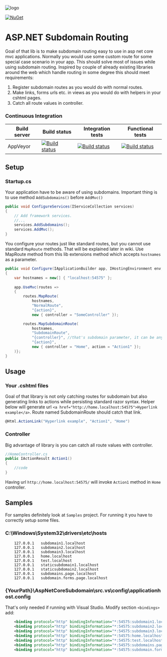 <img src="https://loled.blob.core.windows.net/images/subdomain-thumb.png" alt="logo" />

[![NuGet](https://img.shields.io/nuget/v/AspNetCoreSubdomain.svg)](https://www.nuget.org/packages/AspNetCoreSubdomain/)

# ASP.NET Subdomain Routing
Goal of that lib is to make subdomain routing easy to use in asp net core mvc applications. Normally you would use some custom route for some special case scenario in your app. This should solve most of issues while using subdomain routing. Inspired by couple of already existing libraries around the web which handle routing in some degree this should meet requirements:

1. Register subdomain routes as you would do with normal routes.
2. Make links, forms urls etc. in views as you would do with helpers in your cshtml pages.
3. Catch all route values in controller.

### Continuous Integration
| Build server                | Build status                                                                                                                                                        | Integration tests                                                                                                                                                   | Functional tests                                                                                                                                                   |
|-----------------------------|---------------------------------------------------------------------------------------------------------------------------------------------------------------------|---------------------------------------------------------------------------------------------------------------------------------------------------------------------|---------------------------------------------------------------------------------------------------------------------------------------------------------------------|
| AppVeyor                    | [![Build status](https://ci.appveyor.com/api/projects/status/qmob3plw4quw90ny/branch/master?svg=true)](https://ci.appveyor.com/project/mariuszkerl/aspnetcoresubdomain-u73ra/branch/master)                  | [![Build status](https://ci.appveyor.com/api/projects/status/cuqlv91ogsyil6bi/branch/master?svg=true)](https://ci.appveyor.com/project/mariuszkerl/aspnetcoresubdomain/branch/master)  | [![Build status](https://ci.appveyor.com/api/projects/status/j8v2jc6muxai92jb/branch/master?svg=true)](https://ci.appveyor.com/project/mariuszkerl/aspnetcoresubdomain-07mgu/branch/master)

## Setup
### Startup.cs

Your application have to be aware of using subdomains. Important thing is to use method ```AddSubdomains()``` before ```AddMvc()```
```csharp
public void ConfigureServices(IServiceCollection services)
{
    // Add framework services.
    //...
    services.AddSubdomains();
    services.AddMvc();
}
```
You configure your routes just like standard routes, but you cannot use standard ```MapRoute``` methods. That will be explained later in wiki. Use MapRoute method from this lib extensions method which accepts ```hostnames``` as a parameter.
```csharp
public void Configure(IApplicationBuilder app, IHostingEnvironment env, ILoggerFactory loggerFactory)
{
    var hostnames = new[] { "localhost:54575" };
    
    app.UseMvc(routes =>
    {
        routes.MapRoute(
            hostnames,
            "NormalRoute",
            "{action}",
            new { controller = "SomeController" });

        routes.MapSubdomainRoute(
            hostnames,
            "SubdomainRoute",
            "{controller}", //that's subdomain parameter, it can be anything
            "{action}",
            new { controller = "Home", action = "Action1" });
    )};
}
```
## Usage
### Your .cshtml files
Goal of that library is not only catching routes for subdomain but also generating links to actions while persisting standard razor syntax. Helper below will generate url ```<a href="http://home.localhost:54575">Hyperlink example</a>```. Route named SubdomainRoute should catch that link.
```csharp
@Html.ActionLink("Hyperlink example", "Action1", "Home")
```

### Controller
Big  advantage of library is you can catch all route values with controller.
```csharp
//HomeController.cs
public IActionResult Action1()
{
    //code
}
```

Having url ```http://home.localhost:54575/``` will invoke ```Action1``` method in ```Home``` controller.

## Samples
For samples definitely look at ```Samples``` project. For running it you have to correctly setup some files.
### C:\Windows\System32\drivers\etc\hosts
```
    127.0.0.1   subdomain1.localhost
    127.0.0.1   subdomain2.localhost
    127.0.0.1   subdomain3.localhost
    127.0.0.1   home.localhost
    127.0.0.1   test.localhost
    127.0.0.1	staticsubdomain1.localhost
    127.0.0.1	staticsubdomain2.localhost
    127.0.0.1	subdomains.page.localhost
    127.0.0.1	subdomain.forms.page.localhost
```
### {YourPath}\AspNetCoreSubdomain\src\.vs\config\applicationhost.config
That's only needed if running with Visual Studio.
Modify section ```<bindings>``` add:
```xml
    <binding protocol="http" bindingInformation="*:54575:subdomain1.localhost" />
    <binding protocol="http" bindingInformation="*:54575:subdomain2.localhost" />
    <binding protocol="http" bindingInformation="*:54575:subdomain3.localhost" />
    <binding protocol="http" bindingInformation="*:54575:home.localhost" />
    <binding protocol="http" bindingInformation="*:54575:test.localhost" />
    <binding protocol="http" bindingInformation="*:54575:subdomains.page.localhost" />
    <binding protocol="http" bindingInformation="*:54575:subdomain.forms.page.localhost" />
```
